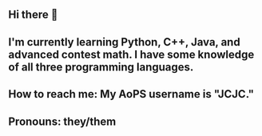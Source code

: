 ## Hi there 👋
## I'm currently learning Python, C++, Java, and advanced contest math. I have some knowledge of all three programming languages.
## How to reach me: My AoPS username is "JCJC."
## Pronouns: they/them

<!--
**523627/523627** is a ✨ _special_ ✨ repository because its `README.md` (this file) appears on your GitHub profile.

Here are some ideas to get you started:

- 🔭 I’m currently working on ...
- 🌱 I’m currently learning ...
- 👯 I’m looking to collaborate on ...
- 🤔 I’m looking for help with ...
- 💬 Ask me about ...
- 📫 How to reach me: ...
- 😄 Pronouns: ...
- ⚡ Fun fact: ...
-->
